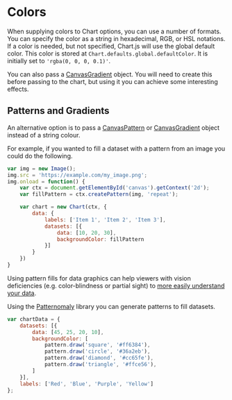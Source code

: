# Colors

When supplying colors to Chart options, you can use a number of formats. You can specify the color as a string in hexadecimal, RGB, or HSL notations. If a color is needed, but not specified, Chart.js will use the global default color. This color is stored at `Chart.defaults.global.defaultColor`. It is initially set to `'rgba(0, 0, 0, 0.1)'`.

You can also pass a [CanvasGradient](https://developer.mozilla.org/en-US/docs/Web/API/CanvasGradient) object. You will need to create this before passing to the chart, but using it you can achieve some interesting effects.

## Patterns and Gradients

An alternative option is to pass a [CanvasPattern](https://developer.mozilla.org/en-US/docs/Web/API/CanvasPattern) or [CanvasGradient](https://developer.mozilla.org/en/docs/Web/API/CanvasGradient) object instead of a string colour.

For example, if you wanted to fill a dataset with a pattern from an image you could do the following.

```javascript
var img = new Image();
img.src = 'https://example.com/my_image.png';
img.onload = function() {
    var ctx = document.getElementById('canvas').getContext('2d');
    var fillPattern = ctx.createPattern(img, 'repeat');

    var chart = new Chart(ctx, {
        data: {
            labels: ['Item 1', 'Item 2', 'Item 3'],
            datasets: [{
                data: [10, 20, 30],
                backgroundColor: fillPattern
            }]
        }
    })
}
```

Using pattern fills for data graphics can help viewers with vision deficiencies (e.g. color-blindness or partial sight) to [more easily understand your data](http://betweentwobrackets.com/data-graphics-and-colour-vision/).

Using the [Patternomaly](https://github.com/ashiguruma/patternomaly) library you can generate patterns to fill datasets.

```javascript
var chartData = {
    datasets: [{
        data: [45, 25, 20, 10],
        backgroundColor: [
            pattern.draw('square', '#ff6384'),
            pattern.draw('circle', '#36a2eb'),
            pattern.draw('diamond', '#cc65fe'),
            pattern.draw('triangle', '#ffce56'),
        ]
    }],
    labels: ['Red', 'Blue', 'Purple', 'Yellow']
};
```